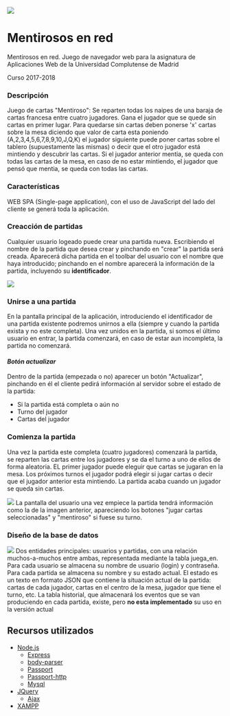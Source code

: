 ![](https://i.imgur.com/oAmUqSt.png)
# Mentirosos en red

Mentirosos en red. Juego de navegador web para la asignatura de Aplicaciones Web de la Universidad Complutense de Madrid

Curso 2017-2018

### Descripción

Juego de cartas "Mentiroso": Se reparten todas los naipes de una baraja de cartas francesa entre cuatro jugadores. Gana el jugador que se quede sin cartas en primer lugar. Para quedarse sin cartas deben ponerse 'x' cartas sobre la mesa diciendo que valor de carta esta poniendo (A,2,3,4,5,6,7,8,9,10,J,Q,K) el jugador siguiente puede poner cartas sobre el tablero (supuestamente las mismas) o decir que el otro jugador está mintiendo y descubrir las cartas. Si el jugador anterior mentia, se queda con todas las cartas de la mesa, en caso de no estar mintiendo, el jugador que pensó que mentia, se queda con todas las cartas.

### Características

WEB SPA (Single-page application), con el uso de JavaScript del lado del cliente se generá toda la aplicación.

### Creacción de partidas

Cualquier usuario logeado puede crear una partida nueva. Escribiendo el nombre de la partida que desea crear y pinchando en "crear" la partida será creada. Aparecerá dicha partida en el toolbar del usuario con el nombre que haya introducido; pinchando en el nombre aparecerá la información de la partida, incluyendo su **identificador**.

![](https://i.imgur.com/THovIOv.png)

### Unirse a una partida

En la pantalla principal de la aplicación, introduciendo el identificador de una partida existente podremos unirnos a ella (siempre y cuando la partida exista y no este completa). Una vez unidos en la partida, si somos el último usuario en entrar, la partida comenzará, en caso de estar aun incompleta, la partida no comenzará.

#### _Botón actualizar_

Dentro de la partida (empezada o no) aparecer un botón "Actualizar", pinchando en él el cliente pedirá información al servidor sobre el estado de la partida:
  - Si la partida está completa o aún no
  - Turno del jugador
  - Cartas del jugador

### Comienza la partida

Una vez la partida este completa (cuatro jugadores) comenzará la partida, se reparten las cartas entre los jugadores y se da el turno a uno de ellos de forma aleatoria.
EL primer jugador puede eleguir que cartas se jugaran en la mesa. Los próximos turnos el jugador podrá elegir si jugar cartas o decir que el jugador anterior esta mintiendo. La partida acaba cuando un jugador se queda sin cartas.

![](https://i.imgur.com/3UZFMWY.png)
La pantalla del usuario una vez empiece la partida tendrá información como la de la imagen anterior, apareciendo los botones "jugar cartas seleccionadas" y "mentiroso" si fuese su turno.

### Diseño de la base de datos

![](https://i.imgur.com/tFLsw2Q.png)
Dos entidades principales: usuarios y partidas, con una relación muchos-a-muchos entre ambas, representada mediante la tabla juega_en. Para cada usuario se almacena su nombre de usuario (login) y contraseña. Para cada partida se almacena su nombre y su estado actual. El estado es un texto en formato JSON que contiene la situación actual de la partida: cartas de cada jugador, cartas en el centro de la mesa, jugador que tiene el turno, etc. La tabla historial, que almacenará los eventos que se van produciendo en cada partida, existe, pero **no esta implementado** su uso en la versión actual

## Recursos utilizados

 - [Node.js](https://nodejs.org/es/)
   - [Express](http://expressjs.com/es/)
   - [body-parser](https://github.com/expressjs/body-parser)
   - [Passport](http://passportjs.org/)
   - [Passport-http](https://github.com/jaredhanson/passport-http)
   - [Mysql](https://github.com/mysqljs/mysql)
 - [JQuery](https://jquery.com/)
    - [Ajax](http://api.jquery.com/jquery.ajax/)
 - [XAMPP](https://www.apachefriends.org/es/index.html)
